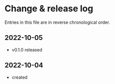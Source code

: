 # Change & release log

Entries in this file are in reverse chronological order.

## 2022-10-05

* v0.1.0 released

## 2022-10-04

* created
